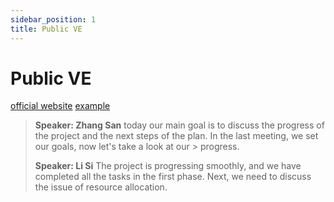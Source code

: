 ```yaml
---
sidebar_position: 1
title: Public VE
---
```


# Public VE

[official website](https://motionG.net)
[example](https://www.youtube.com)

> **Speaker: Zhang San**
> today our main goal is to discuss the progress of the project and the next steps of the plan. In the last meeting, we set our goals, now let's take a look at our > progress.
>
> **Speaker: Li Si**
> The project is progressing smoothly, and we have completed all the tasks in the first phase. Next, we need to discuss the issue of resource allocation.
>
